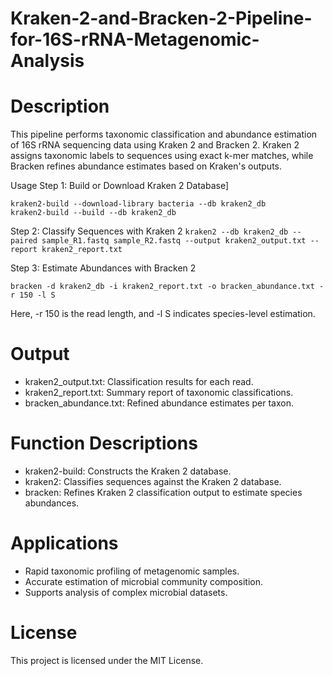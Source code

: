 # Kraken-2-and-Bracken-2-Pipeline-for-16S-rRNA-Metagenomic-Analysis


# Description
This pipeline performs taxonomic classification and abundance estimation of 16S rRNA sequencing data using Kraken 2 and Bracken 2. Kraken 2 assigns taxonomic labels to sequences using exact k-mer matches, while Bracken refines abundance estimates based on Kraken's outputs.

Usage
Step 1: Build or Download Kraken 2 Database]
```
kraken2-build --download-library bacteria --db kraken2_db
kraken2-build --build --db kraken2_db
``` 
Step 2: Classify Sequences with Kraken 2
``` kraken2 --db kraken2_db --paired sample_R1.fastq sample_R2.fastq --output kraken2_output.txt --report kraken2_report.txt ```

Step 3: Estimate Abundances with Bracken 2
```
bracken -d kraken2_db -i kraken2_report.txt -o bracken_abundance.txt -r 150 -l S
```
Here, -r 150 is the read length, and -l S indicates species-level estimation.


# Output
* kraken2_output.txt: Classification results for each read.
* kraken2_report.txt: Summary report of taxonomic classifications.
* bracken_abundance.txt: Refined abundance estimates per taxon.

# Function Descriptions
* kraken2-build: Constructs the Kraken 2 database.
* kraken2: Classifies sequences against the Kraken 2 database.
* bracken: Refines Kraken 2 classification output to estimate species abundances.

# Applications
* Rapid taxonomic profiling of metagenomic samples.
* Accurate estimation of microbial community composition.
* Supports analysis of complex microbial datasets.

# License
This project is licensed under the MIT License.
